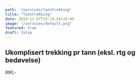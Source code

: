 ```yaml
---
path: '/services/tanntrekking'
title: "Tanntrekking"
date: 2019-11-07T15:14:54+10:00
image: "/services/default.png"
featured: true
draft: false
---
```


## Ukomplisert trekking pr tann (eksl. rtg og bedøvelse)

890,-
